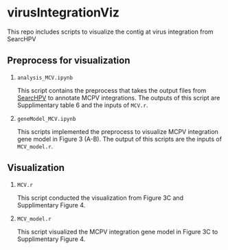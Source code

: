 # virusIntegrationViz
This repo includes scripts to visualize the contig at virus integration from SearcHPV 

## Preprocess for visualization
1. `analysis_MCV.ipynb`

    This script contains the preprocess that takes the output files from [SearcHPV](https://github.com/WenjinGudaisy/SearcHPV) to annotate MCPV integrations. The outputs of this script are Supplimentary table 6 and the inputs of `MCV.r`.
2. `geneModel_MCV.ipynb`

    This scripts implemented the preprocess to visualize MCPV integration gene model in Figure 3 (A-B). The output of this scripts are the inputs of `MCV_model.r`.
## Visualization
1. `MCV.r`

    This script conducted the visualization from Figure 3C and Supplimentary Figure 4.
2. `MCV_model.r`

    This script visualized the MCPV integration gene model in Figure 3C to Supplimentary Figure 4.





